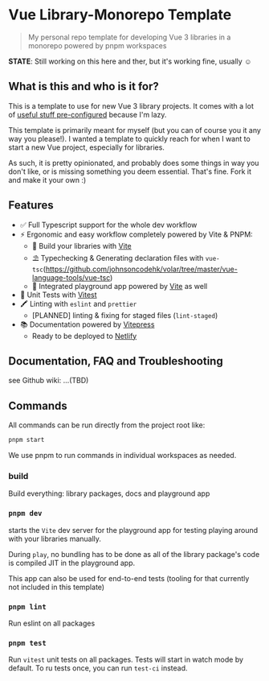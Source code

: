 # Vue Library-Monorepo Template

> My personal repo template for developing Vue 3 libraries in a monorepo powered by pnpm workspaces

**STATE**: Still working on this here and ther, but it's working fine, usually ☺️

## What is this and who is it for?

This is a template to use for new Vue 3 library projects. It comes with a lot of [useful stuff pre-configured](#features) because I'm lazy.

This template is primarily meant for myself (but you can of course you it any way you please!). I wanted a template to quickly reach for when I want to start a new Vue project, especially for libraries.

As such, it is pretty opinionated, and probably does some things in way you don't like, or is missing something you deem essential. That's fine. Fork it and make it your own :)

## Features

* ✅ Full Typescript support for the whole dev workflow
* ⚡️  Ergonomic and easy workflow completely powered by Vite & PNPM:
  * 🎯 Build your libraries with [Vite](https://github.com/vitejs/vite)
  * ⛱️ Typechecking & Generating declaration files with `vue-tsc`(https://github.com/johnsoncodehk/volar/tree/master/vue-language-tools/vue-tsc)
  * 🏈 Integrated playground app powered by [Vite](https://github.com/vitejs/vite) as well
* 💊 Unit Tests with [Vitest](https://www.vitest.dev)
* 🖍 Linting with `eslint` and `prettier`
  * [PLANNED] linting & fixing for staged files (`lint-staged`)
* 📚 Documentation powered by [Vitepress](https://vitepress.vuejs.org)
  * Ready to be deployed to [Netlify](https://www.netlify.com)

## Documentation, FAQ and Troubleshooting

see Github wiki: ...(TBD)

## Commands

All commands can be run directly from the project root like:

```bash
pnpm start
```

We use pnpm to run commands in individual workspaces as needed.

### build

Build everything: library packages, docs and playground app
### `pnpm dev`

starts the `Vite` dev server for the playground app for testing playing around with your libraries manually. 

During `play`, no bundling has to be done as all of the library package's code is compiled JIT in the playground app.

This app can also be used for end-to-end tests (tooling for that currently not included in this template)

### `pnpm lint`

Run eslint on all packages

### `pnpm test`

Run `vitest` unit tests on all packages. Tests will start in watch mode by default. To ru tests once, you can run `test-ci` instead.